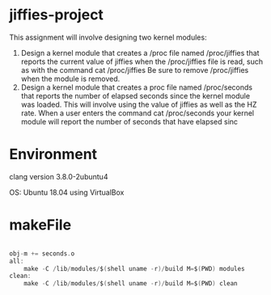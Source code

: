 # jiffies-project
This assignment will involve designing two kernel modules:

1. Design a kernel module that creates a /proc file named /proc/jiffies that reports the current value of
jiffies when the /proc/jiffies file is read, such as with the command
cat /proc/jiffies
Be sure to remove /proc/jiffies when the module is removed.
2. Design a kernel module that creates a proc file named /proc/seconds that reports the number of elapsed
seconds since the kernel module was loaded. This will involve using the value of jiffies as well as the HZ
rate. When a user enters the command
cat /proc/seconds
your kernel module will report the number of seconds that have elapsed sinc

# Environment 
clang version 3.8.0-2ubuntu4

OS: Ubuntu 18.04 using VirtualBox



# makeFile 

```c

obj-m += seconds.o
all:
	make -C /lib/modules/$(shell uname -r)/build M=$(PWD) modules
clean:
	make -C /lib/modules/$(shell uname -r)/build M=$(PWD) clean
```


